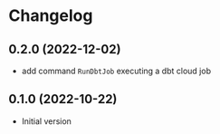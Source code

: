 # Changelog

## 0.2.0 (2022-12-02)

- add command `RunDbtJob` executing a dbt cloud job

## 0.1.0 (2022-10-22)

- Initial version
